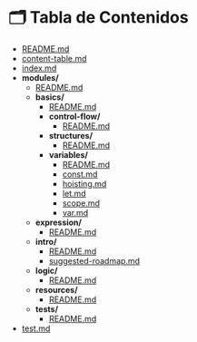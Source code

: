 # 🗂 Tabla de Contenidos

- [README.md](README.md)
- [content-table.md](content-table.md)
- [index.md](index.md)
- **modules/**
  - [README.md](modules/README.md)
  - **basics/**
    - [README.md](modules/basics/README.md)
    - **control-flow/**
      - [README.md](modules/basics/control-flow/README.md)
    - **structures/**
      - [README.md](modules/basics/structures/README.md)
    - **variables/**
      - [README.md](modules/basics/variables/README.md)
      - [const.md](modules/basics/variables/const.md)
      - [hoisting.md](modules/basics/variables/hoisting.md)
      - [let.md](modules/basics/variables/let.md)
      - [scope.md](modules/basics/variables/scope.md)
      - [var.md](modules/basics/variables/var.md)
  - **expression/**
    - [README.md](modules/expression/README.md)
  - **intro/**
    - [README.md](modules/intro/README.md)
    - [suggested-roadmap.md](modules/intro/suggested-roadmap.md)
  - **logic/**
    - [README.md](modules/logic/README.md)
  - **resources/**
    - [README.md](modules/resources/README.md)
  - **tests/**
    - [README.md](modules/tests/README.md)
- [test.md](test.md)
